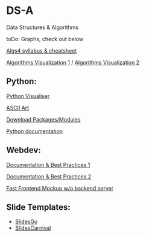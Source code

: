 # DS-A
Data Structures &amp; Algorithms

toDo: Graphs, check out below

[Algs4 syllabus & cheatsheet](https://algs4.cs.princeton.edu/cheatsheet/)

[Algorithms Visualization 1](https://www.cs.usfca.edu/~galles/visualization/Algorithms.html) / [Algorithms Visualization 2](https://visualgo.net/en)

## Python:
[Python Visualiser](www.pythontutor.com)

[ASCII Art](http://patorjk.com/software/taag/#p=display&f=Graffiti&t=Type%20Something%20)

[Download Packages/Modules](https://pypi.org/)

[Python documentation](https://www.w3schools.com/python/default.asp)

## Webdev:
[Documentation & Best Practices 1](https://devdocs.io/)

[Documentation & Best Practices 2](https://developer.mozilla.org/en-US/)

[Fast Frontend Mockup w/o backend server](https://jsfiddle.net/)

## Slide Templates:
- [SlidesGo](https://slidesgo.com/)
- [SlidesCarnival](https://slidescarnival.com/)
